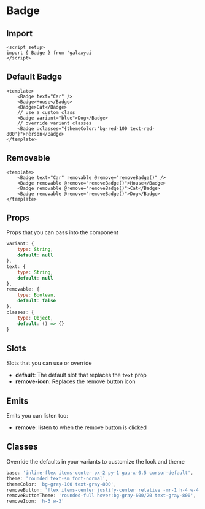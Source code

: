 <script setup>
import BadgeExample from './badge/examples/BadgeExample.vue'
</script>

# Badge

## Import
```vue
<script setup>
import { Badge } from 'galaxyui'
</script>
```

## Default Badge

<BadgeExample />

```vue
<template>
    <Badge text="Car" />
    <Badge>House</Badge>
    <Badge>Cat</Badge>
    // use a custom class
    <Badge variant="blue">Dog</Badge>
    // override variant classes
    <Badge :classes="{themeColor:'bg-red-100 text-red-800'}">Person</Badge>
</template>
```

## Removable

<BadgeExample remove />

```vue
<template>
    <Badge text="Car" removable @remove="removeBadge()" />
    <Badge removable @remove="removeBadge()">House</Badge>
    <Badge removable @remove="removeBadge()">Cat</Badge>
    <Badge removable @remove="removeBadge()">Dog</Badge>
</template>
```

## Props
Props that you can pass into the component

```js
variant: {
    type: String,
    default: null
},
text: {
    type: String,
    default: null
},
removable: {
    type: Boolean,
    default: false
},
classes: {
    type: Object,
    default: () => {}
}
```

## Slots
Slots that you can use or override

- **default**: The default slot that replaces the `text` prop
- **remove-icon**: Replaces the remove button icon

## Emits
Emits you can listen too:

- **remove**: listen to when the remove button is clicked

## Classes
Override the defaults in your variants to customize the look and theme

```js
base: 'inline-flex items-center px-2 py-1 gap-x-0.5 cursor-default',
theme: 'rounded text-sm font-normal',
themeColor: 'bg-gray-100 text-gray-800',
removeButton: 'flex items-center justify-center relative -mr-1 h-4 w-4',
removeButtonTheme: 'rounded-full hover:bg-gray-600/20 text-gray-800',
removeIcon: 'h-3 w-3'
```
